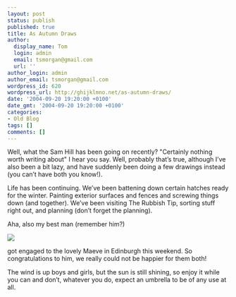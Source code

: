 ```yaml
---
layout: post
status: publish
published: true
title: As Autumn Draws
author:
  display_name: Tom
  login: admin
  email: tsmorgan@gmail.com
  url: ''
author_login: admin
author_email: tsmorgan@gmail.com
wordpress_id: 620
wordpress_url: http://ghijklmno.net/as-autumn-draws/
date: '2004-09-20 19:20:00 +0100'
date_gmt: '2004-09-20 19:20:00 +0100'
categories:
- Old Blog
tags: []
comments: []
---
```

<!-- more -->

<p>Well, what the Sam Hill has been going on recently? "Certainly nothing worth writing about" I hear you say. Well, probably that&#8217;s true, although I&#8217;ve also been a bit lazy, and have suddenly been doing a few drawings instead (you can&#8217;t have both you know!).</p>

<p>Life has been continuing. We&#8217;ve been battening down certain hatches ready for the winter. Painting exterior surfaces and fences and screwing things down (and together). We&#8217;ve been visiting The Rubbish Tip, sorting stuff right out, and planning (don&#8217;t forget the planning).</p>

<p>Aha, also my best man (remember him?)</p>

<img src="/photos/phone/bolton/09202013a.jpg" /></p>

<p>got engaged to the lovely Maeve in Edinburgh this weekend. So congratulations to him, we really could not be happier for them both!</p>

<p>The wind is up boys and girls, but the sun is still shining, so enjoy it while you can and don&#8217;t, whatever you do, expect an umbrella to be of any use at all.</p>


